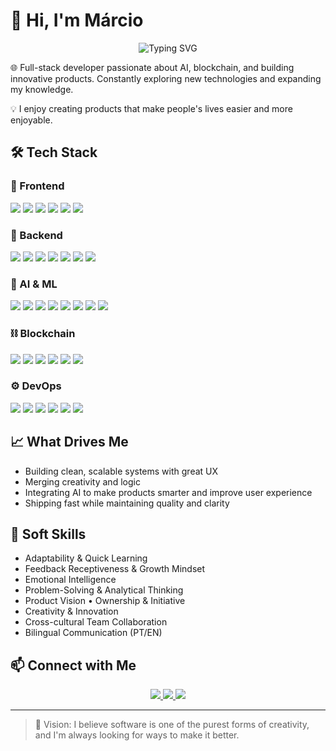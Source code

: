 # 👋 Hi, I'm Márcio

<div align="center">
  <img src="https://readme-typing-svg.herokuapp.com?font=Fira+Code&pause=1000&color=F75C7E&center=true&vCenter=true&width=435&lines=Full-stack+Developer;AI+Enthusiast;Blockchain+Explorer;Product+Builder" alt="Typing SVG" />
</div>

🌐 Full-stack developer passionate about AI, blockchain, and building innovative products. Constantly exploring new technologies and expanding my knowledge.

💡 I enjoy creating products that make people's lives easier and more enjoyable.

## 🛠 Tech Stack

### 🎨 Frontend

<div>
  <img src="https://img.shields.io/badge/React-20232A?style=for-the-badge&logo=react&logoColor=61DAFB" />
  <img src="https://img.shields.io/badge/Next.js-000000?style=for-the-badge&logo=next.js&logoColor=white" />
  <img src="https://img.shields.io/badge/TypeScript-007ACC?style=for-the-badge&logo=typescript&logoColor=white" />
  <img src="https://img.shields.io/badge/Tailwind_CSS-38B2AC?style=for-the-badge&logo=tailwind-css&logoColor=white" />
  <img src="https://img.shields.io/badge/Electron-2B2E3A?style=for-the-badge&logo=electron&logoColor=9FEAF9" />
  <img src="https://img.shields.io/badge/React_Native-20232A?style=for-the-badge&logo=react&logoColor=61DAFB" />
</div>

### 💾 Backend

<div>
  <img src="https://img.shields.io/badge/Node.js-43853D?style=for-the-badge&logo=node.js&logoColor=white" />
  <img src="https://img.shields.io/badge/NestJS-E0234E?style=for-the-badge&logo=nestjs&logoColor=white" />
  <img src="https://img.shields.io/badge/MongoDB-4EA94B?style=for-the-badge&logo=mongodb&logoColor=white" />
  <img src="https://img.shields.io/badge/Python-3776AB?style=for-the-badge&logo=python&logoColor=white" />
  <img src="https://img.shields.io/badge/FastAPI-009688?style=for-the-badge&logo=fastapi&logoColor=white" />
  <img src="https://img.shields.io/badge/Redis-DC382D?style=for-the-badge&logo=redis&logoColor=white" />
  <img src="https://img.shields.io/badge/Microservices-000000?style=for-the-badge&logo=kubernetes&logoColor=white" />
</div>

### 🤖 AI & ML

<div>
  <img src="https://img.shields.io/badge/OpenAI-412991?style=for-the-badge&logo=openai&logoColor=white" />
  <img src="https://img.shields.io/badge/Anthropic-000000?style=for-the-badge&logo=anthropic&logoColor=white" />
  <img src="https://img.shields.io/badge/Google_AI-4285F4?style=for-the-badge&logo=google&logoColor=white" />
  <img src="https://img.shields.io/badge/Microsoft_AI-0078D4?style=for-the-badge&logo=microsoft&logoColor=white" />
  <img src="https://img.shields.io/badge/LLM-000000?style=for-the-badge&logo=artificial-intelligence&logoColor=white" />
  <img src="https://img.shields.io/badge/AI_Agents-000000?style=for-the-badge&logo=robot&logoColor=white" />
  <img src="https://img.shields.io/badge/TTS/STT-000000?style=for-the-badge&logo=voice-recognition&logoColor=white" />
  <img src="https://img.shields.io/badge/MCP-000000?style=for-the-badge&logo=brain&logoColor=white" />
</div>

### ⛓️ Blockchain

<div>
  <img src="https://img.shields.io/badge/Solidity-363636?style=for-the-badge&logo=solidity&logoColor=white" />
  <img src="https://img.shields.io/badge/Ethereum-3C3C3D?style=for-the-badge&logo=ethereum&logoColor=white" />
  <img src="https://img.shields.io/badge/IPFS-65C2CB?style=for-the-badge&logo=ipfs&logoColor=white" />
  <img src="https://img.shields.io/badge/Chainlink-375BD2?style=for-the-badge&logo=chainlink&logoColor=white" />
  <img src="https://img.shields.io/badge/WorldID-000000?style=for-the-badge&logo=worldcoin&logoColor=white" />
  <img src="https://img.shields.io/badge/The_Graph-000000?style=for-the-badge&logo=the-graph&logoColor=white" />
</div>

### ⚙️ DevOps

<div>
  <img src="https://img.shields.io/badge/Docker-2496ED?style=for-the-badge&logo=docker&logoColor=white" />
  <img src="https://img.shields.io/badge/GitHub_Actions-2088FF?style=for-the-badge&logo=github-actions&logoColor=white" />
  <img src="https://img.shields.io/badge/Vercel-000000?style=for-the-badge&logo=vercel&logoColor=white" />
  <img src="https://img.shields.io/badge/Heroku-430098?style=for-the-badge&logo=heroku&logoColor=white" />
  <img src="https://img.shields.io/badge/Git-F05032?style=for-the-badge&logo=git&logoColor=white" />
  <img src="https://img.shields.io/badge/Linux-FCC624?style=for-the-badge&logo=linux&logoColor=black" />
</div>

## 📈 What Drives Me

- Building clean, scalable systems with great UX
- Merging creativity and logic
- Integrating AI to make products smarter and improve user experience
- Shipping fast while maintaining quality and clarity

## 🧠 Soft Skills

- Adaptability & Quick Learning
- Feedback Receptiveness & Growth Mindset
- Emotional Intelligence
- Problem-Solving & Analytical Thinking
- Product Vision • Ownership & Initiative
- Creativity & Innovation
- Cross-cultural Team Collaboration
- Bilingual Communication (PT/EN)

## 📫 Connect with Me

<div align="center">
  <a href="https://x.com/heymakio">
    <img src="https://img.shields.io/badge/𝕏-000000?style=for-the-badge&logo=x&logoColor=white" />
  </a>
  <a href="https://www.linkedin.com/in/marciobdev/">
    <img src="https://img.shields.io/badge/LinkedIn-0A66C2?style=for-the-badge&logo=linkedin&logoColor=white" />
  </a>
  <a href="https://marcio.online/">
    <img src="https://img.shields.io/badge/Website-4285F4?style=for-the-badge&logo=google-chrome&logoColor=white" />
  </a>
</div>

---

> 🚀 Vision: I believe software is one of the purest forms of creativity, and I'm always looking for ways to make it better.
